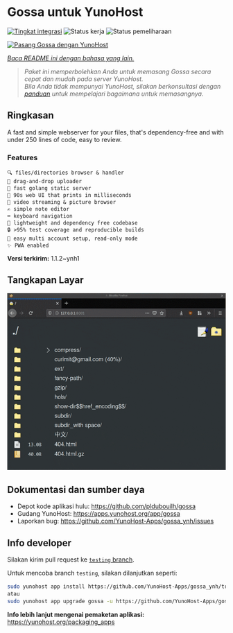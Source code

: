 <!--
N.B.: README ini dibuat secara otomatis oleh <https://github.com/YunoHost/apps/tree/master/tools/readme_generator>
Ini TIDAK boleh diedit dengan tangan.
-->

# Gossa untuk YunoHost

[![Tingkat integrasi](https://apps.yunohost.org/badge/integration/gossa)](https://ci-apps.yunohost.org/ci/apps/gossa/)
![Status kerja](https://apps.yunohost.org/badge/state/gossa)
![Status pemeliharaan](https://apps.yunohost.org/badge/maintained/gossa)

[![Pasang Gossa dengan YunoHost](https://install-app.yunohost.org/install-with-yunohost.svg)](https://install-app.yunohost.org/?app=gossa)

*[Baca README ini dengan bahasa yang lain.](./ALL_README.md)*

> *Paket ini memperbolehkan Anda untuk memasang Gossa secara cepat dan mudah pada server YunoHost.*  
> *Bila Anda tidak mempunyai YunoHost, silakan berkonsultasi dengan [panduan](https://yunohost.org/install) untuk mempelajari bagaimana untuk memasangnya.*

## Ringkasan

A fast and simple webserver for your files, that's dependency-free and with under 250 lines of code, easy to review.

### Features

    🔍 files/directories browser & handler
    📩 drag-and-drop uploader
    🥂 fast golang static server
    💾 90s web UI that prints in milliseconds
    📸 video streaming & picture browser
    ✍️ simple note editor
    ⌨️ keyboard navigation
    🚀 lightweight and dependency free codebase
    🔒 >95% test coverage and reproducible builds
    💑 easy multi account setup, read-only mode
    ✨ PWA enabled


**Versi terkirim:** 1.1.2~ynh1

## Tangkapan Layar

![Tangkapan Layar pada Gossa](./doc/screenshots/screenshot.png)

## Dokumentasi dan sumber daya

- Depot kode aplikasi hulu: <https://github.com/pldubouilh/gossa>
- Gudang YunoHost: <https://apps.yunohost.org/app/gossa>
- Laporkan bug: <https://github.com/YunoHost-Apps/gossa_ynh/issues>

## Info developer

Silakan kirim pull request ke [`testing` branch](https://github.com/YunoHost-Apps/gossa_ynh/tree/testing).

Untuk mencoba branch `testing`, silakan dilanjutkan seperti:

```bash
sudo yunohost app install https://github.com/YunoHost-Apps/gossa_ynh/tree/testing --debug
atau
sudo yunohost app upgrade gossa -u https://github.com/YunoHost-Apps/gossa_ynh/tree/testing --debug
```

**Info lebih lanjut mengenai pemaketan aplikasi:** <https://yunohost.org/packaging_apps>

